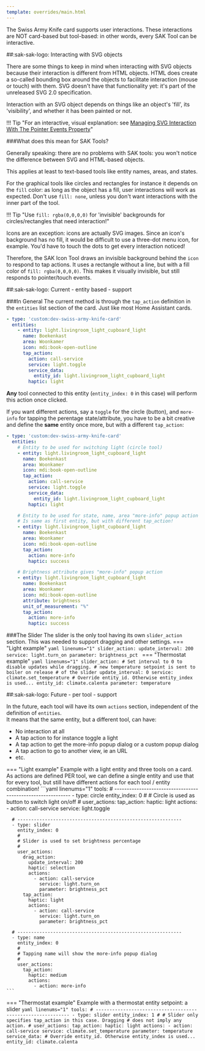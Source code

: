 ```yaml
---
template: overrides/main.html
---
```

<!-- GT/GL -->

The Swiss Army Knife card supports user interactions. These interactions are NOT card-based but tool-based: in other words, every SAK Tool can be interactive.

##:sak-sak-logo: Interacting with SVG objects

There are some things to keep in mind when interacting with SVG objects because their interaction is different from HTML objects. HTML does create a so-called bounding box around the objects to facilitate interaction (mouse or touch) with them. SVG doesn't have that functionality yet: it's part of the unreleased SVG 2.0 specification.

Interaction with an SVG object depends on things like an object's 'fill', its 'visibility', and whether it has been painted or not.

!!! Tip "For an interactive, visual explanation: see [Managing SVG Interaction With The Pointer Events Property](https://www.smashingmagazine.com/2018/05/svg-interaction-pointer-events-property/)"

###What does this mean for SAK Tools?

Generally speaking: there are no problems with SAK tools: you won't notice the difference between SVG and HTML-based objects.

This applies at least to text-based tools like entity names, areas, and states.

For the graphical tools like circles and rectangles for instance it depends on the `fill` color: as long as the object has a fill, user interactions will work as expected. Don't use `fill: none`, unless you don't want interactions with the inner part of the tool.

!!! Tip "Use `fill: rgba(0,0,0,0)` for 'invisible' backgrounds for circles/rectangles that need interaction!"

Icons are an exception: icons are actually SVG images. Since an icon's background has no fill, it would be difficult to use a three-dot menu icon, for example. You'd have to touch the dots to get every interaction noticed!

Therefore, the SAK Icon Tool draws an invisible background behind the `icon` to respond to tap actions. It uses a rectangle without a line, but with a fill color of `fill: rgba(0,0,0,0)`. This makes it visually invisible, but still responds to pointer/touch events.


##:sak-sak-logo: Current - entity based - support

###In General
The current method is through the `tap_action` definition in the `entities` list section of the card. Just like most Home Assistant cards.

```yaml linenums="1" hl_lines="7-12"
- type: 'custom:dev-swiss-army-knife-card'
  entities:
    - entity: light.livingroom_light_cupboard_light
      name: Boekenkast
      area: Woonkamer
      icon: mdi:book-open-outline
      tap_action:
        action: call-service
        service: light.toggle
        service_data:
          entity_id: light.livingroom_light_cupboard_light
        haptic: light
```

**Any** tool connected to this entity (`entity_index: 0` in this case) will perform this action once clicked.

If you want different actions, say a `toggle` for the circle (button), and `more-info` for tapping the perentage state/attribute, you have to be a bit creative and define the **same** entity once more, but with a different `tap_action`:
```yaml linenums="1" hl_lines="7-12 20-22"
- type: 'custom:dev-swiss-army-knife-card'
  entities:
    # Entity to be used for switching light (circle tool)
    - entity: light.livingroom_light_cupboard_light
      name: Boekenkast
      area: Woonkamer
      icon: mdi:book-open-outline
      tap_action:
        action: call-service
        service: light.toggle
        service_data:
          entity_id: light.livingroom_light_cupboard_light
        haptic: light

    # Entity to be used for state, name, area "more-info" popup action
    # Is same as first entity, but with different tap_action!
    - entity: light.livingroom_light_cupboard_light
      name: Boekenkast
      area: Woonkamer
      icon: mdi:book-open-outline
      tap_action:
        action: more-info
        haptic: success

    # Brightness attribute gives "more-info" popup action
    - entity: light.livingroom_light_cupboard_light
      name: Boekenkast
      area: Woonkamer
      icon: mdi:book-open-outline
      attribute: brightness
      unit_of_measurement: "%"
      tap_action:
        action: more-info
        haptic: success
```

###The Slider
The slider is the only tool having its own `slider_action` section. This was needed to support dragging and other settings.
=== "Light example"
    ```yaml linenums="1"
    slider_action:
      update_interval: 200
      service: light.turn_on
      parameter: brightness_pct
    ```
=== "Thermostat example" 
    ```yaml linenums="1"
    slider_action:
      # Set interval to 0 to disable updates while dragging.
      # new temperature setpoint is sent to boiler on release
      # of the slider
      update_interval: 0
      service: climate.set_temperature
      # Override entity_id. Otherwise entity_index is used...
      entity_id: climate.calenta
      parameter: temperature
    ```

##:sak-sak-logo: Future - per tool - support

In the future, each tool will have its own `actions` section, independent of the definition of `entities`. <br>It means that the same entity, but a different tool, can have:

- No interaction at all
- A tap action to for instance toggle a light
- A tap action to get the more-info popup dialog or a custom popup dialog
- A tap action to go to another view, ie an URL
- etc.

=== "Light example"
    Example with a light entity and three tools on a card.
    As actions are defined PER tool, we can define a single entity and use that for every tool, but still have different actions for each tool / entity combination!
    ```yaml linenums="1"
    tools:
      # ------------------------------------------------------------
      - type: circle
        entity_index: 0
        #
        # Circle is used as button to switch light on/off
        #
        user_actions:
          tap_action:
            haptic: light
            actions:
              - action: call-service
                service: light.toggle

      # ------------------------------------------------------------
      - type: slider
        entity_index: 0
        #
        # Slider is used to set brightness percentage
        #
        user_actions:
          drag_action:
            update_interval: 200
            haptic: selection
            actions:
              - action: call-service
                service: light.turn_on
                parameter: brightness_pct
          tap_action:
            haptic: light
            actions:
              - action: call-service
                service: light.turn_on
                parameter: brightness_pct

      # ------------------------------------------------------------
      - type: name
        entity_index: 0
        #
        # Tapping name will show the more-info popup dialog
        #
        user_actions:
          tap_action:
            haptic: medium
            actions:
              - action: more-info
    ```
=== "Thermostat example"
    Example with a thermostat entity setpoint: a slider
    ```yaml linenums="1"
    tools:
      # ------------------------------------------------------------
      - type: slider
        entity_index: 1
        #
        # Slider only specifies tap_action in this case. Dragging
        # does not imply any action.
        #
        user_actions:
          tap_action:
            haptic: light
            actions:
              - action: call-service
                service: climate.set_temperature
                parameter: temperature
                service_data:
                  # Override entity_id. Otherwise entity_index is used...
                  entity_id: climate.calenta
    ```

